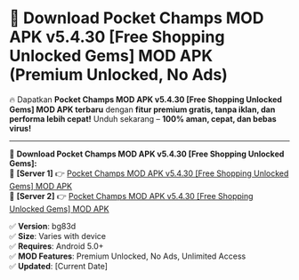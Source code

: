 # 🚀 Download Pocket Champs MOD APK v5.4.30 [Free Shopping Unlocked Gems] MOD APK (Premium Unlocked, No Ads)  

🔥 Dapatkan **Pocket Champs MOD APK v5.4.30 [Free Shopping Unlocked Gems] MOD APK terbaru** dengan **fitur premium gratis, tanpa iklan, dan performa lebih cepat!** Unduh sekarang – **100% aman, cepat, dan bebas virus!**  

---


🔽 **Download Pocket Champs MOD APK v5.4.30 [Free Shopping Unlocked Gems]:**  
🔹 **[Server 1]** 👉 [Pocket Champs MOD APK v5.4.30 [Free Shopping Unlocked Gems] MOD APK](https://apkcomod.com?title=Pocket_Champs_MOD_APK_v5.4.30_[Free_Shopping_Unlocked_Gems])  
🔹 **[Server 2]** 👉 [Pocket Champs MOD APK v5.4.30 [Free Shopping Unlocked Gems] MOD APK](https://apkcomod.com?title=Pocket_Champs_MOD_APK_v5.4.30_[Free_Shopping_Unlocked_Gems])  


✅ **Version**: bg83d  
✅ **Size**: Varies with device  
✅ **Requires**: Android 5.0+  
✅ **MOD Features**: Premium Unlocked, No Ads, Unlimited Access  
✅ **Updated**: [Current Date]  
